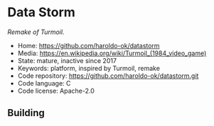 # Data Storm

_Remake of Turmoil._

- Home: https://github.com/haroldo-ok/datastorm
- Media: <https://en.wikipedia.org/wiki/Turmoil_(1984_video_game)>
- State: mature, inactive since 2017
- Keywords: platform, inspired by Turmoil, remake
- Code repository: https://github.com/haroldo-ok/datastorm.git
- Code language: C
- Code license: Apache-2.0

## Building
